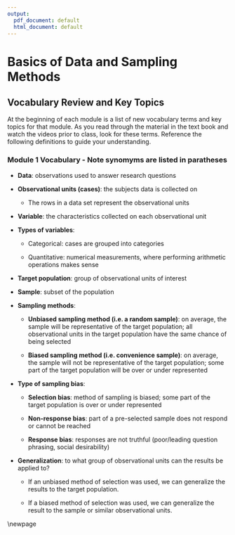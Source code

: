 ```yaml
---
output:
  pdf_document: default
  html_document: default
---
```

# Basics of Data and Sampling Methods

## Vocabulary Review and Key Topics 

At the beginning of each module is a list of new vocabulary terms and key topics for that module.  As you read through the material in the text book and watch the videos prior to class, look for these terms.  Reference the following definitions to guide your understanding.

### Module 1 Vocabulary - Note synomyms are listed in paratheses

* **Data**: observations used to answer research questions

* **Observational units (cases)**: the subjects data is collected on

    * The rows in a data set represent the observational units

* **Variable**: the characteristics collected on each observational unit

* **Types of variables**:

    * Categorical: cases are grouped into categories


    * Quantitative: numerical measurements, where performing arithmetic operations makes sense

* **Target population**: group of observational units of interest

* **Sample**: subset of the population

* **Sampling methods**:

    * **Unbiased sampling method (i.e. a random sample)**: on average, the sample will be representative of the target population; all observational units in the target population have the same chance of being selected

    * **Biased sampling method (i.e. convenience sample)**: on average, the sample will not be representative of the target population; some part of the target population will be over or under represented

* **Type of sampling bias**:

    * **Selection bias**: method of sampling is biased; some part of the target population is over or under represented

    * **Non-response bias**: part of a pre-selected sample does not respond or cannot be reached

    * **Response bias**: responses are not truthful (poor/leading question phrasing, social desirability)

* **Generalization**: to what group of observational units can the results be applied to?  

    * If an unbiased method of selection was used, we can generalize the results to the target population.

    * If a biased method of selection was used, we can generalize the result to the sample or similar observational units. 

\newpage
